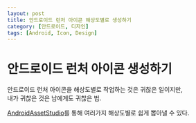```yaml
---
layout: post
title: 안드로이드 런처 아이콘 해상도별로 생성하기
category: [안드로이드, 디자인]
tags: [Android, Icon, Design]
---
```


# 안드로이드 런처 아이콘 생성하기
안드로이드 런처 아이콘을 해상도별로 작업하는 것은 귀찮은 일이지만,  
내가 귀찮은 것은 남에게도 귀찮은 법.  

[AndroidAssetStudio](https://romannurik.github.io/AndroidAssetStudio/icons-launcher.html)를 통해 여러가지 해상도별로 쉽게 뽑아낼 수 있다.




